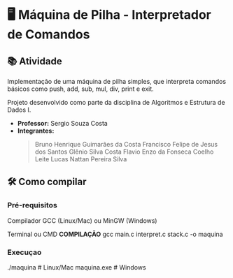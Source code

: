 # 🖥️ Máquina de Pilha - Interpretador de Comandos


## 📚 Atividade


Implementação de uma máquina de pilha simples, que interpreta comandos básicos como push, add, sub, mul, div, print e exit.


Projeto desenvolvido como parte da disciplina de Algoritmos e Estrutura de Dados I.


 - **Professor:** Sergio Souza Costa
 - **Integrantes:**
   > Bruno Henrique Guimarães da Costa
   > Francisco Felipe de Jesus dos Santos
   > Glênio Silva Costa
   > Flavio Enzo da Fonseca Coelho Leite
   > Lucas Nattan Pereira Silva

## 🛠️ Como compilar

### Pré-requisitos

Compilador GCC (Linux/Mac) ou MinGW (Windows)

Terminal ou CMD
**COMPILAÇÃO**
gcc main.c interpret.c stack.c -o maquina


### Execuçao
./maquina   # Linux/Mac
maquina.exe # Windows


                                                                                                                                                                                                                                                                                                                                                                                                                                                                                                                                                                                                                                                                                                                                                                                                                                              
